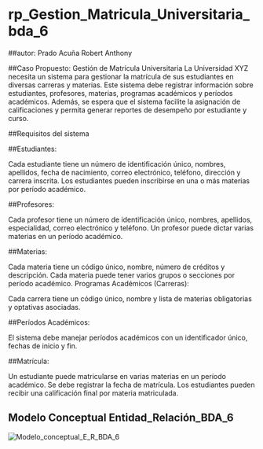 # rp_Gestion_Matricula_Universitaria_bda_6

##autor: Prado Acuña Robert Anthony

##Caso Propuesto: Gestión de Matrícula Universitaria
La Universidad XYZ necesita un sistema para gestionar la matrícula de sus estudiantes en diversas carreras y materias. Este sistema debe registrar información sobre estudiantes, profesores, materias, programas académicos y períodos académicos. Además, se espera que el sistema facilite la asignación de calificaciones y permita generar reportes de desempeño por estudiante y curso.

##Requisitos del sistema

##Estudiantes:

Cada estudiante tiene un número de identificación único, nombres, apellidos, fecha de nacimiento, correo electrónico, teléfono, dirección y carrera inscrita.
Los estudiantes pueden inscribirse en una o más materias por período académico.

##Profesores:

Cada profesor tiene un número de identificación único, nombres, apellidos, especialidad, correo electrónico y teléfono.
Un profesor puede dictar varias materias en un período académico.

##Materias:

Cada materia tiene un código único, nombre, número de créditos y descripción.
Cada materia puede tener varios grupos o secciones por período académico.
Programas Académicos (Carreras):

Cada carrera tiene un código único, nombre y lista de materias obligatorias y optativas asociadas.

##Períodos Académicos:

El sistema debe manejar períodos académicos con un identificador único, fechas de inicio y fin.

##Matrícula:

Un estudiante puede matricularse en varias materias en un período académico.
Se debe registrar la fecha de matrícula.
Los estudiantes pueden recibir una calificación final por materia matriculada.

## Modelo Conceptual Entidad_Relación_BDA_6
![Modelo_conceptual_E_R_BDA_6](https://github.com/user-attachments/assets/42e0d5ac-3b1c-4e84-8db2-206eff9d9142)
